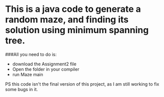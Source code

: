 # This is a java code to generate a random maze, and finding its solution using minimum spanning tree.
 ###All you need to do is: 
 * download the Assignment2 file
 * Open the folder in your compiler
 * run Maze main

PS this code isn't the final version of this project, as I am still working to fix some bugs in it.

